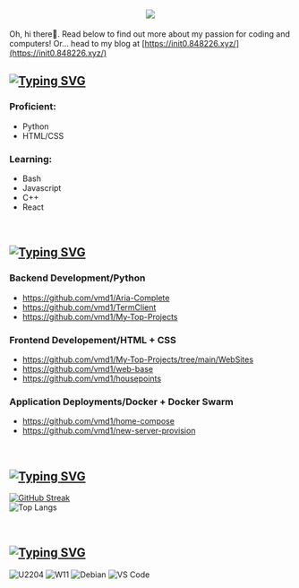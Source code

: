 <h1 align="center">
    <img src="https://readme-typing-svg.demolab.com?font=Consolas&size=35&pause=2000&color=FF5733&width=435&lines=Hey+there!+I'm+v-mod."><br />
</h1>  
  
Oh, hi there👋. Read below to find out more about my passion for coding and computers! Or... head to my blog at [https://init0.848226.xyz/](https://init0.848226.xyz/)
  
## [![Typing SVG](https://readme-typing-svg.demolab.com?font=Consolas&pause=1000&color=9B59B6&width=435&lines=Programming+Languages%3A)](https://git.io/typing-svg)
### Proficient:
- Python
- HTML/CSS
### Learning:
- Bash
- Javascript
- C++
- React
  
<br>  
  
## [![Typing SVG](https://readme-typing-svg.demolab.com?font=Consolas&pause=1000&color=F1C40F&width=435&lines=My+Projects%3A)](https://git.io/typing-svg)
### Backend Development/Python
- https://github.com/vmd1/Aria-Complete
- https://github.com/vmd1/TermClient
- https://github.com/vmd1/My-Top-Projects

### Frontend Developement/HTML + CSS
- https://github.com/vmd1/My-Top-Projects/tree/main/WebSites
- https://github.com/vmd1/web-base
- https://github.com/vmd1/housepoints

### Application Deployments/Docker + Docker Swarm
- https://github.com/vmd1/home-compose
- https://github.com/vmd1/new-server-provision
  
<br>  
  
## [![Typing SVG](https://readme-typing-svg.demolab.com?font=Consolas&color=27AE60&pause=1000&width=435&lines=Stats%3A)](https://git.io/typing-svg)
[![GitHub Streak](https://streak-stats.demolab.com?user=vmd1&theme=gruvbox_duo&hide_border=true)](https://git.io/streak-stats)  
![Top Langs](https://github-readme-stats.vercel.app/api/top-langs/?username=vmd1)  
  
<br>  
  
## [![Typing SVG](https://readme-typing-svg.demolab.com?font=Consolas&color=3498DB&pause=1000&width=435&lines=OS+%26+Tools%3A)](https://git.io/typing-svg)  
![U2204](https://img.shields.io/badge/OS-Ubuntu%2022.04-orange?style=flat-square&logo=ubuntu)
![W11](https://img.shields.io/badge/OS-Windows%2011-blueviolet?style=flat-square&logo=windows11)
![Debian](https://img.shields.io/badge/OS-Debian-red?style=flat-square&logo=debian)
![VS Code](https://img.shields.io/badge/IDE-VSCode-%23007ACC?style=flat-square&logo=Visual-studio-code)
